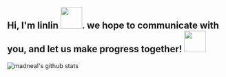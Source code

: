 <h2> Hi, I'm linlin <img src="https://media.giphy.com/media/mGcNjsfWAjY5AEZNw6/giphy.gif" width="50">. we hope to communicate with you, and let us make progress together! <img src="https://media.giphy.com/media/LnQjpWaON8nhr21vNW/giphy.gif" width="50"> </h2>
 
 ![madneal's github stats](https://github-readme-stats.vercel.app/api?username=HonglinChu&show_icons=true&theme=radical) 

				

